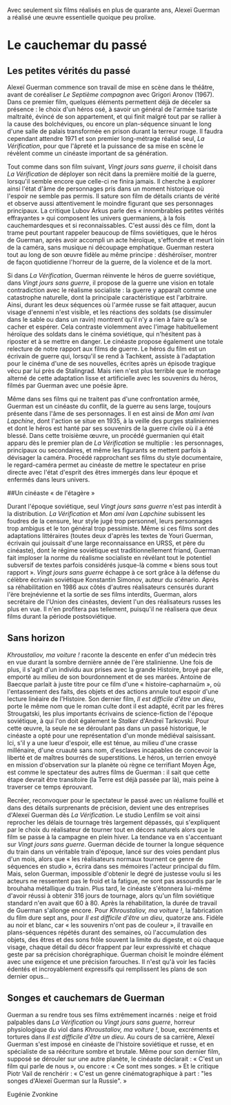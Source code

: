 Avec seulement six films réalisés en plus de quarante ans, Alexeï Guerman a réalisé une œuvre essentielle quoique peu prolixe.

# Le cauchemar du passé

## Les petites vérités du passé

Alexeï Guerman commence son travail de mise en scène dans le théâtre, avant de coréaliser *Le Septième compagnon* avec Grigori Aronov (1967). Dans ce premier film, quelques éléments permettent déjà de déceler sa présence&nbsp;: le choix d'un héros osé, à savoir un général de l'armée tsariste maltraité, évincé de son appartement, et qui finit malgré tout par se rallier à la cause des bolchéviques, ou encore un plan-séquence sinuant le long d'une salle de palais transformée en prison durant la terreur rouge. Il faudra cependant attendre 1971 et son premier long-métrage réalisé seul, *La Vérification*, pour que l'âpreté et la puissance de sa mise en scène le révèlent comme un cinéaste important de sa génération.

Tout comme dans son film suivant, *Vingt jours sans guerre*, il choisit dans *La Vérification* de déployer son récit dans la première moitié de la guerre, lorsqu'il semble encore que celle-ci ne finira jamais. Il cherche à explorer ainsi l'état d'âme de personnages pris dans un moment historique où l'espoir ne semble pas permis. Il sature son film de détails criants de vérité et observe aussi attentivement le moindre figurant que ses personnages principaux. La critique Lubov Arkus parle des «&nbsp;innombrables petites vérités effrayantes&nbsp;» qui composent les univers guermaniens, à la fois cauchemardesques et si reconnaissables. C'est aussi dès ce film, dont la trame peut pourtant rappeler beaucoup de films soviétiques, que le héros de Guerman, après avoir accompli un acte héroïque, s'effondre et meurt loin de la caméra, sans musique ni découpage emphatique. Guerman restera tout au long de son œuvre fidèle au même principe&nbsp;: déshéroïser, montrer de façon quotidienne l'horreur de la guerre, de la violence et de la mort.

Si dans *La Vérification*, Guerman réinvente le héros de guerre soviétique, dans *Vingt jours sans guerre*, il propose de la guerre une vision en totale contradiction avec le réalisme socialiste&nbsp;: la guerre y apparaît comme une catastrophe naturelle, dont la principale caractéristique est l'arbitraire. Ainsi, durant les deux séquences où l'armée russe se fait attaquer, aucun visage d'ennemi n'est visible, et les réactions des soldats (se dissimuler dans le sable ou dans un ravin) montrent qu'il n'y a rien à faire qu'à se cacher et espérer. Cela contraste violemment avec l'image habituellement héroïque des soldats dans le cinéma soviétique, qui n'hésitent pas à riposter et à se mettre en danger. Le cinéaste propose également une totale relecture de notre rapport aux films de guerre. Le héros du film est un écrivain de guerre qui, lorsqu'il se rend à Tachkent, assiste à l'adaptation pour le cinéma d'une de ses nouvelles, écrites après un épisode tragique vécu par lui près de Stalingrad. Mais rien n'est plus terrible que le montage alterné de cette adaptation lisse et artificielle avec les souvenirs du héros, filmés par Guerman avec une poésie âpre.

Même dans ses films qui ne traitent pas d'une confrontation armée, Guerman est un cinéaste du conflit, de la guerre au sens large, toujours présente dans l'âme de ses personnages. Il en est ainsi de *Mon ami Ivan Lapchine*, dont l'action se situe en 1935, à la veille des purges staliniennes et dont le héros est hanté par ses souvenirs de la guerre civile où il a été blessé. Dans cette troisième œuvre, un procédé guermanien qui était apparu dès le premier plan de *La Vérification* se multiplie&nbsp;: les personnages, principaux ou secondaires, et même les figurants se mettent parfois à dévisager la caméra. Procédé rapprochant ses films du style documentaire, le regard-caméra permet au cinéaste de mettre le spectateur en prise directe avec l'état d'esprit des êtres immergés dans leur époque et enfermés dans leurs univers.

##Un cinéaste «&nbsp;de l'étagère&nbsp;»

Durant l'époque soviétique, seul *Vingt jours sans guerre* n'est pas interdit à la distribution. *La Vérification* et *Mon ami Ivan Lapchine* subissent les foudres de la censure, leur style jugé trop personnel, leurs personnages trop ambigus et le ton général trop pessimiste. Même si ces films sont des adaptations littéraires (toutes deux d'après les textes de Youri Guerman, écrivain qui jouissait d'une large reconnaissance en URSS, et père du cinéaste), dont le régime soviétique est traditionnellement friand, Guerman fait imploser la norme du réalisme socialiste en révélant tout le potentiel subversif de textes parfois considérés jusque-là comme «&nbsp;biens sous tout rapport&nbsp;». *Vingt jours sans guerre* échappe à ce sort grâce à la défense du célèbre écrivain soviétique Konstantin Simonov, auteur du scénario. Après sa réhabilitation en 1986 aux côtés d'autres réalisateurs censurés durant l'ère brejnévienne et la sortie de ses films interdits, Guerman, alors secrétaire de l'Union des cinéastes, devient l'un des réalisateurs russes les plus en vue. Il n'en profitera pas tellement, puisqu'il ne réalisera que deux films durant la période postsoviétique.

## Sans horizon

*Khroustaliov, ma voiture&nbsp;!* raconte la descente en enfer d'un médecin très en vue durant la sombre dernière année de l'ère stalinienne. Une fois de plus, il s'agit d'un individu aux prises avec la grande Histoire, broyé par elle, emporté au milieu de son bourdonnement et de ses marées. Antoine de Baecque parlait à juste titre pour ce film d'une «&nbsp;histoire-capharnaüm&nbsp;», où l'entassement des faits, des objets et des actions annule tout espoir d'une lecture linéaire de l'Histoire. Son dernier film, *Il est difficile d'être un dieu*, porte le même nom que le roman culte dont il est adapté, écrit par les frères Strougatski, les plus importants écrivains de science-fiction de l'époque soviétique, à qui l'on doit également le *Stalker* d'Andreï Tarkovski. Pour cette œuvre, la seule ne se déroulant pas dans un passé historique, le cinéaste a opté pour une représentation d'un monde médiéval saisissant. Ici, s'il y a une lueur d'espoir, elle est ténue, au milieu d'une crasse millénaire, d'une cruauté sans nom, d'esclaves incapables de concevoir la liberté et de maîtres bourrés de superstitions. Le héros, un terrien envoyé en mission d'observation sur la planète où règne ce terrifiant Moyen Âge, est comme le spectateur des autres films de Guerman&nbsp;: il sait que cette étape devrait être transitoire (la Terre est déjà passée par là), mais peine à traverser ce temps éprouvant.

Recréer, reconvoquer pour le spectateur le passé avec un réalisme fouillé et dans des détails surprenants de précision, devient une des entreprises d'Alexeï Guerman dès *La Vérification*. Le studio Lenfilm se voit ainsi reprocher les délais de tournage très largement dépassés, qui s'expliquent par le choix du réalisateur de tourner tout en décors naturels alors que le film se passe à la campagne en plein hiver. La tendance va en s'accentuant sur *Vingt jours sans guerre*. Guerman décide de tourner la longue séquence du train dans un véritable train d'époque, lancé sur des voies pendant plus d'un mois, alors que «&nbsp;les réalisateurs normaux tournent ce genre de séquences en studio&nbsp;», écrira dans ses mémoires l'acteur principal du film. Mais, selon Guerman, impossible d'obtenir le degré de justesse voulu si les acteurs ne ressentent pas le froid et la fatigue, ne sont pas assourdis par le brouhaha métallique du train. Plus tard, le cinéaste s'étonnera lui-même d'avoir réussi à obtenir 316 jours de tournage, alors qu'un film soviétique standard n'en avait que 60 à 80. Après la réhabilitation, la durée de travail de Guerman s'allonge encore. Pour *Khroustaliov, ma voiture&nbsp;!*, la fabrication du film dure sept ans, pour *Il est difficile d'être un dieu*, quatorze ans. Fidèle au noir et blanc, car «&nbsp;les souvenirs n'ont pas de couleur&nbsp;», il travaille en plans-séquences répétés durant des semaines, où l'accumulation des objets, des êtres et des sons frôle souvent la limite du digeste, et où chaque visage, chaque détail du décor frappent par leur expressivité et chaque geste par sa précision chorégraphique. Guerman choisit le moindre élément avec une exigence et une précision farouches. Il n'est qu'à voir les faciès édentés et incroyablement expressifs qui remplissent les plans de son dernier opus...

## Songes et cauchemars de Guerman

Guerman a su rendre tous ses films extrêmement incarnés&nbsp;: neige et froid palpables dans *La Vérification* ou *Vingt jours sans guerre*, horreur physiologique du viol dans *Khroustaliov, ma voiture&nbsp;!*, boue, excréments et tortures dans *Il est difficile d'être un dieu*. Au cours de sa carrière, Alexeï Guerman s'est imposé en cinéaste de l'histoire soviétique et russe, et en spécialiste de sa réécriture sombre et brutale. Même pour son dernier film, supposé se dérouler sur une autre planète, le cinéaste déclarait&nbsp;: «&nbsp;C'est un film qui parle de nous&nbsp;», ou encore&nbsp;: «&nbsp;Ce sont mes songes.&nbsp;» Et le critique Piotr Vail de renchérir&nbsp;: «&nbsp;C'est un genre cinématographique à part&nbsp;: "les songes d'Alexeï Guerman sur la Russie".&nbsp;»

Eugénie Zvonkine